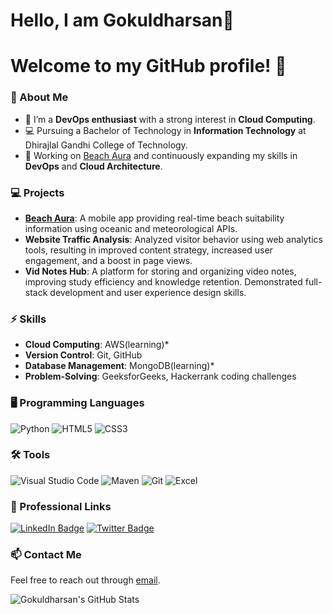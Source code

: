 # Hello, I am Gokuldharsan👋

# Welcome to my GitHub profile! 👋

### 🚀 About Me
- 🌱 I’m a **DevOps enthusiast** with a strong interest in **Cloud Computing**.
- 💻 Pursuing a Bachelor of Technology in **Information Technology** at Dhirajlal Gandhi College of Technology.
- 🔭 Working on [Beach Aura](https://github.com/Gokuldharsan12/Beach-Aura) and continuously expanding my skills in **DevOps** and **Cloud Architecture**.

### 💻 Projects
- **[Beach Aura](https://github.com/Gokuldharsan12/Beach-Aura)**: A mobile app providing real-time beach suitability information using oceanic and meteorological APIs.
- **Website Traffic Analysis**: Analyzed visitor behavior using web analytics tools, resulting in improved content strategy, increased user engagement, and a boost in page views.
- **Vid Notes Hub**: A platform for storing and organizing video notes, improving study efficiency and knowledge retention. Demonstrated full-stack development and user experience design skills.

### ⚡ Skills
- **Cloud Computing**: AWS(learning)*
- **Version Control**: Git, GitHub
- **Database Management**: MongoDB(learning)*
- **Problem-Solving**: GeeksforGeeks, Hackerrank coding challenges

### 🖥️ Programming Languages
![Python](<img src="https://img.icons8.com/3d-fluency/94/python.png" alt="python" width="50"/>)
![HTML5](https://img.icons8.com/color/48/html-5--v1.png)
![CSS3](https://img.icons8.com/color/48/css3.png)

### 🛠️ Tools
![Visual Studio Code](https://img.icons8.com/color/48/visual-studio-code-2019.png)
![Maven](https://img.icons8.com/ios/50/maven-ios.png)
![Git](https://img.icons8.com/color/48/git.png)
![Excel](https://img.icons8.com/fluency/48/microsoft-excel-2019.png)

### 💼 Professional Links
[![LinkedIn Badge](https://img.shields.io/badge/LinkedIn-0077B5?style=for-the-badge&logo=linkedin&logoColor=white)](https://www.linkedin.com/in/gokul0417)
[![Twitter Badge](https://img.shields.io/badge/Twitter-1DA1F2?style=for-the-badge&logo=twitter&logoColor=white)](https://twitter.com/your-twitter-handle)

### 📫 Contact Me
Feel free to reach out through [email](mailto:sgokuldharsan@gmail.com).

![Gokuldharsan's GitHub Stats](https://github-readme-stats.vercel.app/api?username=Gokuldharsan12&show_icons=true)
